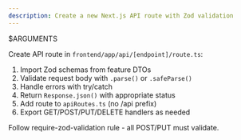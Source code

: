 ```yaml
---
description: Create a new Next.js API route with Zod validation
---
```


$ARGUMENTS

Create API route in `frontend/app/api/[endpoint]/route.ts`:

1. Import Zod schemas from feature DTOs
2. Validate request body with `.parse()` or `.safeParse()`
3. Handle errors with try/catch
4. Return `Response.json()` with appropriate status
5. Add route to `apiRoutes.ts` (no /api prefix)
6. Export GET/POST/PUT/DELETE handlers as needed

Follow require-zod-validation rule - all POST/PUT must validate.